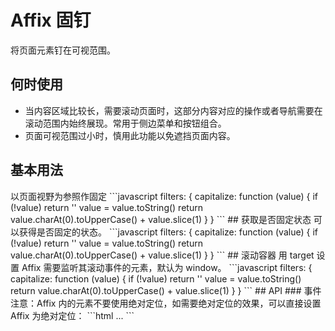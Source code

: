 # Affix 固钉
将页面元素钉在可视范围。
## 何时使用
* 当内容区域比较长，需要滚动页面时，这部分内容对应的操作或者导航需要在滚动范围内始终展现。常用于侧边菜单和按钮组合。
* 页面可视范围过小时，慎用此功能以免遮挡页面内容。
## 基本用法
<Affix-DemoOne />
以页面视野为参照作固定
```javascript
  filters: {
    capitalize: function (value) {
      if (!value) return ''
      value = value.toString()
      return value.charAt(0).toUpperCase() + value.slice(1)
    }
  }
```
## 获取是否固定状态
<Affix-DemoTwo />
可以获得是否固定的状态。
```javascript
  filters: {
    capitalize: function (value) {
      if (!value) return ''
      value = value.toString()
      return value.charAt(0).toUpperCase() + value.slice(1)
    }
  }
```
## 滚动容器
<Affix-DemoThree />
用 target 设置 Affix 需要监听其滚动事件的元素，默认为 window。
```javascript
  filters: {
    capitalize: function (value) {
      if (!value) return ''
      value = value.toString()
      return value.charAt(0).toUpperCase() + value.slice(1)
    }
  }
```
## API
<Affix-ApiOne />
### 事件
<Affix-ApiTwo />
注意：Affix 内的元素不要使用绝对定位，如需要绝对定位的效果，可以直接设置 Affix 为绝对定位：
```html
<d-affix :style="{ position: 'absolute', top: y, left: x}">
  ...
</d-affix>
```